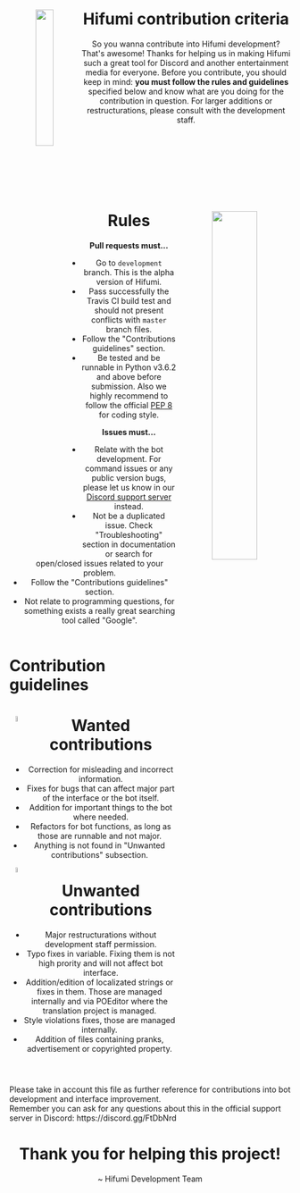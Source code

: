 <!DOCTYPE HTML>
<html>
<header>
        <img align="left" src="http://static.zerochan.net/Takimoto.Hifumi.full.2072772.jpg" height="25%" width="25%">
        <h1>Hifumi contribution criteria</h1>
        <p>So you wanna contribute into Hifumi development? That's awesome! Thanks for helping us in making Hifumi such a great tool for Discord and another entertainment media for everyone. Before you contribute, you should keep in mind: <b>you must follow the rules and guidelines</b> specified below and know what are you doing for the contribution in question. For larger additions or restructurations, please consult with the development staff.</p><br /><br /><br /><br /><br />
</header>

<header>
        <img align="right" src="http://puu.sh/x5jwH.png" height="40%" width="40%">
        <h1>Rules</h1>
        <b>Pull requests must...</b>
        <ul>
        <li>Go to <code>development</code> branch. This is the alpha version of Hifumi.</li>
        <li>Pass successfully the Travis CI build test and should not present conflicts with <code>master</code> branch files.</li>
        <li>Follow the "Contributions guidelines" section.</li>
        <li>Be tested and be runnable in Python v3.6.2 and above before submission. Also we highly recommend to follow the official <a href="https://www.python.org/dev/peps/pep-0008/">PEP 8</a> for coding style.</li>
        </ul>
        <b>Issues must...</b>
        <ul>
        <li>Relate with the bot development. For command issues or any public version bugs, please let us know in our <a href="https://discord.gg/FtDbNrd">Discord support server</a> instead.</li>
        <li>Not be a duplicated issue. Check "Troubleshooting" section in documentation or search for open/closed issues related to your problem.</li>
        <li>Follow the "Contributions guidelines" section.</li>
        <li>Not relate to programming questions, for something exists a really great searching tool called "Google".</li>
        </ul>
        </header>

<h1>Contribution guidelines</h1>

<header>
        <img align="left" src="http://puu.sh/x5lNM.png" height="5%" width="5%">
        <h1>Wanted contributions</h1>
        <ul>
        <li>Correction for misleading and incorrect information.</li>
        <li>Fixes for bugs that can affect major part of the interface or the bot itself.</li>
        <li>Addition for important things to the bot where needed.</li>
        <li>Refactors for bot functions, as long as those are runnable and not major.</li>
        <li>Anything is not found in "Unwanted contributions" subsection.</li>
        </ul>
        <img align="left" src="http://puu.sh/x5lOf.png" height="5%" width="5%">
        <h1>Unwanted contributions</h1>
        <ul>
        <li>Major restructurations without development staff permission.</li>
        <li>Typo fixes in variable. Fixing them is not high prority and will not affect bot interface.</li>
        <li>Addition/edition of localizated strings or fixes in them. Those are managed internally and via POEditor where the translation project is managed.</li>
        <li>Style violations fixes, those are managed internally.</li>
        <li>Addition of files containing pranks, advertisement or copyrighted property.</li>
        </ul>
</header>

<p>
Please take in account this file as further reference for contributions into bot development and interface improvement.<br />Remember you can ask for any questions about this in the official support server in Discord: https://discord.gg/FtDbNrd
</p>

<h1 align="center">Thank you for helping this project!</h1>
<p align="center">~ Hifumi Development Team</p>
</html>
